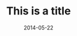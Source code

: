 ---
layout: post
title: "This is a title"
link:
image: global-tourism.jpg
pdf:
caption: Global Tourism Economy Forum; Macau
date: 2014-05-22
---